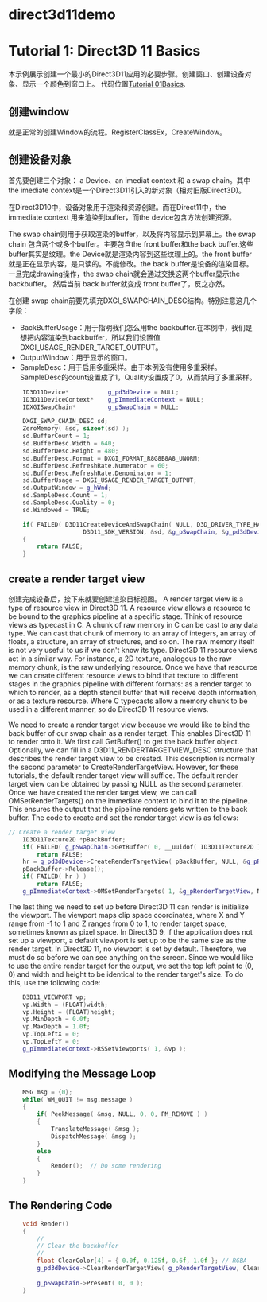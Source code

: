# direct3d11demo

#   Tutorial 1: Direct3D 11 Basics
本示例展示创建一个最小的Direct3D11应用的必要步骤。创建窗口、创建设备对象、显示一个颜色到窗口上。
代码位置[Tutorial 01Basics](https://github.com/iherewaitfor/direct3d11demo/tree/main/Tutorial%2001Basics).
## 创建window
就是正常的创建Window的流程。RegisterClassEx，CreateWindow。
## 创建设备对象
首先要创建三个对象： a Device、an imediat context 和 a swap chain。其中 the imediate context是一个Direct3D11引入的新对象（相对旧版Direct3D)。

在Direct3D10中，设备对象用于渲染和资源创建。而在Direct11中，the immediate context 用来渲染到buffer，而the device包含方法创建资源。

The swap chain则用于获取渲染的buffer，以及将内容显示到屏幕上。the swap chain 包含两个或多个buffer。主要包含the front buffer和the back buffer.这些buffer其实是纹理。the Device就是渲染内容到这些纹理上的。the front buffer就是正在显示内容，是只读的。不能修改。the back buffer是设备的渲染目标。一旦完成drawing操作，the swap chain就会通过交换这两个buffer显示the backbuffer。 然后当前 back buffer就变成 front buffer了，反之亦然。

在创建 swap chain前要先填充DXGI_SWAPCHAIN_DESC结构。特别注意这几个字段：
- BackBufferUsage：用于指明我们怎么用the backbuffer.在本例中，我们是想把内容渲染到backbuffer，所以我们设置值DXGI_USAGE_RENDER_TARGET_OUTPUT。
- OutputWindow：用于显示的窗口。
- SampleDesc：用于启用多重采样。由于本例没有使用多重采样。SampleDesc的count设置成了1，Quality设置成了0，从而禁用了多重采样。

```C++
    ID3D11Device*           g_pd3dDevice = NULL;
    ID3D11DeviceContext*    g_pImmediateContext = NULL;
    IDXGISwapChain*         g_pSwapChain = NULL;

    DXGI_SWAP_CHAIN_DESC sd;
    ZeroMemory( &sd, sizeof(sd) );
    sd.BufferCount = 1;
    sd.BufferDesc.Width = 640;
    sd.BufferDesc.Height = 480;
    sd.BufferDesc.Format = DXGI_FORMAT_R8G8B8A8_UNORM;
    sd.BufferDesc.RefreshRate.Numerator = 60;
    sd.BufferDesc.RefreshRate.Denominator = 1;
    sd.BufferUsage = DXGI_USAGE_RENDER_TARGET_OUTPUT;
    sd.OutputWindow = g_hWnd;
    sd.SampleDesc.Count = 1;
    sd.SampleDesc.Quality = 0;
    sd.Windowed = TRUE;

    if( FAILED( D3D11CreateDeviceAndSwapChain( NULL, D3D_DRIVER_TYPE_HARDWARE, NULL, 0, featureLevels, numFeatureLevels,
                     D3D11_SDK_VERSION, &sd, &g_pSwapChain, &g_pd3dDevice, NULL, &g_pImmediateContext ) ) )
    {
        return FALSE;
    }

```

## create a render target view
创建完成设备后，接下来就要创建渲染目标视图。
A render target view is a type of resource view in Direct3D 11. A resource view allows a resource to be bound to the graphics pipeline at a specific stage. Think of resource views as typecast in C. A chunk of raw memory in C can be cast to any data type. We can cast that chunk of memory to an array of integers, an array of floats, a structure, an array of structures, and so on. The raw memory itself is not very useful to us if we don't know its type. Direct3D 11 resource views act in a similar way. For instance, a 2D texture, analogous to the raw memory chunk, is the raw underlying resource. Once we have that resource we can create different resource views to bind that texture to different stages in the graphics pipeline with different formats: as a render target to which to render, as a depth stencil buffer that will receive depth information, or as a texture resource. Where C typecasts allow a memory chunk to be used in a different manner, so do Direct3D 11 resource views.

We need to create a render target view because we would like to bind the back buffer of our swap chain as a render target. This enables Direct3D 11 to render onto it. We first call GetBuffer() to get the back buffer object. Optionally, we can fill in a D3D11_RENDERTARGETVIEW_DESC structure that describes the render target view to be created. This description is normally the second parameter to CreateRenderTargetView. However, for these tutorials, the default render target view will suffice. The default render target view can be obtained by passing NULL as the second parameter. Once we have created the render target view, we can call OMSetRenderTargets() on the immediate context to bind it to the pipeline. This ensures the output that the pipeline renders gets written to the back buffer. The code to create and set the render target view is as follows:

```C++
// Create a render target view
    ID3D11Texture2D *pBackBuffer;
    if( FAILED( g_pSwapChain->GetBuffer( 0, __uuidof( ID3D11Texture2D ), (LPVOID*)&pBackBuffer ) ) )
        return FALSE;
    hr = g_pd3dDevice->CreateRenderTargetView( pBackBuffer, NULL, &g_pRenderTargetView );
    pBackBuffer->Release();
    if( FAILED( hr ) )
        return FALSE;
    g_pImmediateContext->OMSetRenderTargets( 1, &g_pRenderTargetView, NULL );
```

The last thing we need to set up before Direct3D 11 can render is initialize the viewport. The viewport maps clip space coordinates, where X and Y range from -1 to 1 and Z ranges from 0 to 1, to render target space, sometimes known as pixel space. In Direct3D 9, if the application does not set up a viewport, a default viewport is set up to be the same size as the render target. In Direct3D 11, no viewport is set by default. Therefore, we must do so before we can see anything on the screen. Since we would like to use the entire render target for the output, we set the top left point to (0, 0) and width and height to be identical to the render target's size. To do this, use the following code:
```C++
    D3D11_VIEWPORT vp;
    vp.Width = (FLOAT)width;
    vp.Height = (FLOAT)height;
    vp.MinDepth = 0.0f;
    vp.MaxDepth = 1.0f;
    vp.TopLeftX = 0;
    vp.TopLeftY = 0;
    g_pImmediateContext->RSSetViewports( 1, &vp );
```

## Modifying the Message Loop

```C++
    MSG msg = {0};
    while( WM_QUIT != msg.message )
    {
        if( PeekMessage( &msg, NULL, 0, 0, PM_REMOVE ) )
        {
            TranslateMessage( &msg );
            DispatchMessage( &msg );
        }
        else
        {
            Render();  // Do some rendering
        }
    }

```
## The Rendering Code
```C++
    void Render()
    {
        //
        // Clear the backbuffer
        //
        float ClearColor[4] = { 0.0f, 0.125f, 0.6f, 1.0f }; // RGBA
        g_pd3dDevice->ClearRenderTargetView( g_pRenderTargetView, ClearColor );
    
        g_pSwapChain->Present( 0, 0 );
    }

```